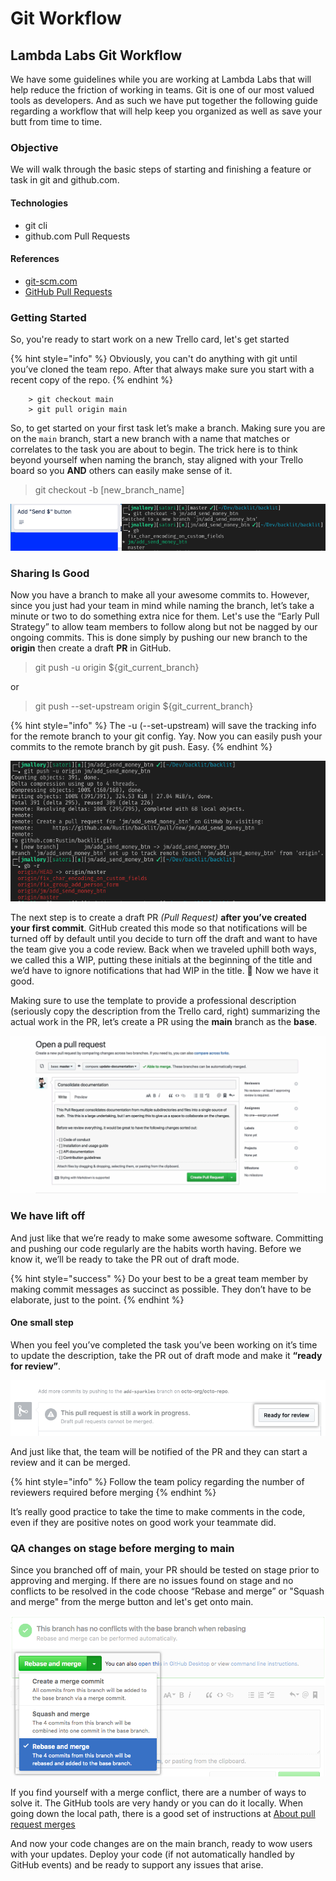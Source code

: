 # Git Workflow

## Lambda Labs Git Workflow

We have some guidelines while you are working at Lambda Labs that will help reduce the friction of working in teams. Git is one of our most valued tools as developers. And as such we have put together the following guide regarding a workflow that will help keep you organized as well as save your butt from time to time.

### Objective

We will walk through the basic steps of starting and finishing a feature or task in git and github.com.

#### Technologies

* git cli
* github.com Pull Requests

#### References

* [git-scm.com](https://git-scm.com/)
* [GitHub Pull Requests](https://help.github.com/en/github/collaborating-with-issues-and-pull-requests/about-pull-requests)

### Getting Started

So, you're ready to start work on a new Trello card, let's get started

{% hint style="info" %}
Obviously, you can't do anything with git until you’ve cloned the team repo. After that always make sure you start with a recent copy of the repo.
{% endhint %}

```text
    > git checkout main
    > git pull origin main
```

So, to get started on your first task let’s make a branch. Making sure you are on the `main` branch, start a new branch with a name that matches or correlates to the task you are about to begin. The trick here is to think beyond yourself when naming the branch, stay aligned with your Trello board so you **AND** others can easily make sense of it.

> git checkout -b \[new\_branch\_name\]

![](../.gitbook/assets/git-checkout-1.png)

### Sharing Is Good

Now you have a branch to make all your awesome commits to. However, since you just had your team in mind while naming the branch, let’s take a minute or two to do something extra nice for them. Let's use the “Early Pull Strategy” to allow team members to follow along but not be nagged by our ongoing commits. This is done simply by pushing our new branch to the **origin** then create a draft **PR** in GitHub.

> git push -u origin ${git\_current\_branch}

or

> git push --set-upstream origin ${git\_current\_branch}

{% hint style="info" %}
The -u \(--set-upstream\) will save the tracking info for the remote branch to your git config. Yay. Now you can easily push your commits to the remote branch by git push. Easy.
{% endhint %}

![](../.gitbook/assets/git-push-1.png)

The next step is to create a draft PR _\(Pull Request\)_ **after you’ve created your first commit**. GitHub created this mode so that notifications will be turned off by default until you decide to turn off the draft and want to have the team give you a code review. Back when we traveled uphill both ways, we called this a WIP, putting these initials at the beginning of the title and we’d have to ignore notifications that had WIP in the title. 🤮 Now we have it good.

Making sure to use the template to provide a professional description \(seriously copy the description from the Trello card, right\) summarizing the actual work in the PR, let’s create a PR using the **main** branch as the **base**.

![](../.gitbook/assets/github-draft-pr.gif)

### We have lift off

And just like that we’re ready to make some awesome software. Committing and pushing our code regularly are the habits worth having. Before we know it, we’ll be ready to take the PR out of draft mode.

{% hint style="success" %}
Do your best to be a great team member by making commit messages as succinct as possible. They don’t have to be elaborate, just to the point.
{% endhint %}

#### One small step

When you feel you’ve completed the task you’ve been working on it’s time to update the description, take the PR out of draft mode and make it **“ready for review”**.

![](../.gitbook/assets/github-ready-pr.png)

And just like that, the team will be notified of the PR and they can start a review and it can be merged.

{% hint style="info" %}
Follow the team policy regarding the number of reviewers required before merging
{% endhint %}

It’s really good practice to take the time to make comments in the code, even if they are positive notes on good work your teammate did.

### QA changes on stage before merging to main

Since you branched off of main, your PR should be tested on stage prior to approving and merging. If there are no issues found on stage and no conflicts to be resolved in the code choose “Rebase and merge” or "Squash and merge" from the merge button and let's get onto main.

![](../.gitbook/assets/github-merge.png)

If you find yourself with a merge conflict, there are a number of ways to solve it. The GitHub tools are very handy or you can do it locally. When going down the local path, there is a good set of instructions at [About pull request merges](https://help.github.com/en/github/collaborating-with-issues-and-pull-requests/about-pull-request-merges)

And now your code changes are on the main branch, ready to wow users with your updates. Deploy your code \(if not automatically handled by GitHub events\) and be ready to support any issues that arise.

